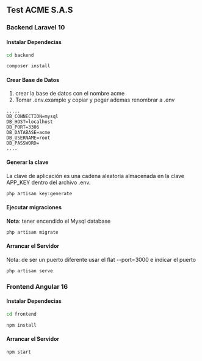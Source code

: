 ## Test ACME S.A.S

### Backend Laravel 10

#### Instalar Dependecias

```sh
cd backend

composer install
```

#### Crear Base de Datos

1) crear la base de datos con el nombre acme
2) Tomar .env.example y copiar y pegar ademas renombrar a .env

```env
..... 
DB_CONNECTION=mysql
DB_HOST=localhost
DB_PORT=3306
DB_DATABASE=acme
DB_USERNAME=root
DB_PASSWORD=
....
```

#### Generar la clave 

La clave de aplicación es una cadena aleatoria almacenada en la clave APP_KEY dentro del archivo .env.

```sh
php artisan key:generate
```

#### Ejecutar migraciones

**Nota**: tener encendido el Mysql database

```sh
php artisan migrate 
```

#### Arrancar el Servidor

Nota: de ser un puerto diferente usar el flat --port=3000 e indicar el puerto

```sh
php artisan serve 
```

### Frontend Angular 16

#### Instalar Dependecias

```sh
cd frontend

npm install
```

#### Arrancar el Servidor

```sh
npm start 
```